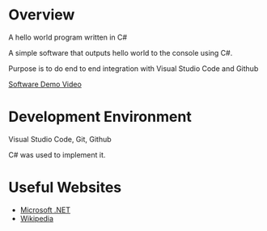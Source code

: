 # Overview

A hello world program written in C#

A simple software that outputs hello world to the console using C#.

Purpose is to do end to end integration with Visual Studio Code and Github


[Software Demo Video](http://youtube.link.goes.here)

# Development Environment

Visual Studio Code, Git, Github

C# was used to implement it.

# Useful Websites

* [Microsoft .NET](https://dotnet.microsoft.com/es-es/learn/csharp)
* [Wikipedia](https://en.wikipedia.org/wiki/C_Sharp_(programming_language))